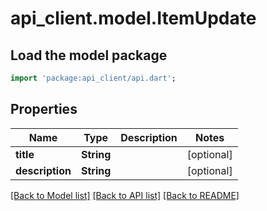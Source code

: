 # api_client.model.ItemUpdate

## Load the model package
```dart
import 'package:api_client/api.dart';
```

## Properties
Name | Type | Description | Notes
------------ | ------------- | ------------- | -------------
**title** | **String** |  | [optional] 
**description** | **String** |  | [optional] 

[[Back to Model list]](../README.md#documentation-for-models) [[Back to API list]](../README.md#documentation-for-api-endpoints) [[Back to README]](../README.md)


